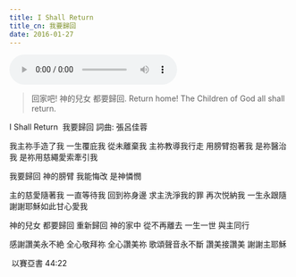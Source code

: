 ```yaml
---
title: I Shall Return
title_cn: 我要歸回
date: 2016-01-27
---
```


<audio controls src="/content/posts/i-shall-return/i_shall_return.mp3"></audio>

> 回家吧!
> 神的兒女
> 都要歸回.
> Return home!
> The Children of God
> all shall return.

I Shall Return
​ 我要歸回
詞曲: 張呂佳蓉

我主祢手造了我
一生覆庇我
從未離棄我
主祢教導我行走
用膀臂抱著我
是祢醫治我
是祢用慈繩愛索牽引我

我要歸回 神的膀臂
我能悔改 是神憐憫

主的慈愛隨著我
一直等待我
回到祢身邊
求主洗淨我的罪
再次悦納我
一生永跟隨
​ 謝謝耶穌如此甘心愛我

神的兒女 都要歸回
重新歸回 神的家中
從不再離去
一生一世 與主同行

感謝讚美永不絶
全心敬拜祢
全心讚美祢
歌頌聲音永不斷
讚美接讚美
謝謝主耶穌

​ 以賽亞書 44:22
